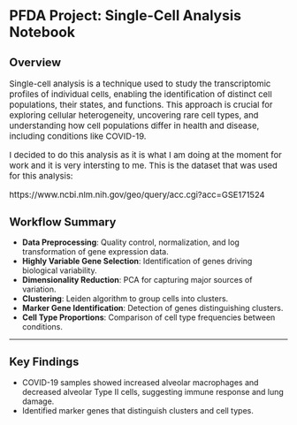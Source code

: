 <h1 style="font-size:25px;">PFDA Project: Single-Cell Analysis Notebook</h1>

<h2 style="font-size:20px;">Overview</h2>
<p style="font-size:15px;">Single-cell analysis is a technique used to study the transcriptomic profiles of individual cells, enabling the identification of distinct cell populations, their states, and functions. This approach is crucial for exploring cellular heterogeneity, uncovering rare cell types, and understanding how cell populations differ in health and disease, including conditions like COVID-19.</p>

<p style="font-size:15px;">I decided to do this analysis as it is what I am doing at the moment for work and it is very intersting to me. This is the dataset that was used for this analysis:</p>
<p style="font-size:15px;">https://www.ncbi.nlm.nih.gov/geo/query/acc.cgi?acc=GSE171524</p>

<h2 style="font-size:20px;">Workflow Summary</h2>
<ul>
   <li><b>Data Preprocessing</b>: Quality control, normalization, and log transformation of gene expression data.</li>
   <li><b>Highly Variable Gene Selection</b>: Identification of genes driving biological variability.</li>
   <li><b>Dimensionality Reduction</b>: PCA for capturing major sources of variation.</li>
   <li><b>Clustering</b>: Leiden algorithm to group cells into clusters.</li>
   <li><b>Marker Gene Identification</b>: Detection of genes distinguishing clusters.</li>
   <li><b>Cell Type Proportions</b>: Comparison of cell type frequencies between conditions.</li>
</ul>

<hr>

<h2 style="font-size:20px;">Key Findings</h2>
<ul>
   <li>COVID-19 samples showed increased alveolar macrophages and decreased alveolar Type II cells, suggesting immune response and lung damage.</li>
   <li>Identified marker genes that distinguish clusters and cell types.</li>
</ul>
